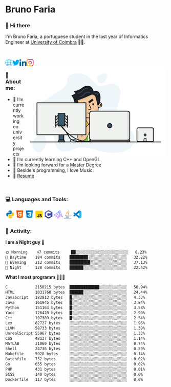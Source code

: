 # Bruno Faria

### 👋 Hi there

I'm Bruno Faria, a portuguese student in the last year of Informatics Engineer at [University of Coimbra](uc.pt/en) 👨‍🎓.

<br/>

[<img align="left" width="22px" alt="Website" src="https://github.com/brunofaria1322/brunofaria1322/blob/master/assets/social/global.svg"/>][website]
[<img align="left" width="22px" alt="Twitter" src="https://github.com/brunofaria1322/brunofaria1322/blob/master/assets/social/twitter.svg"/>][twitter]
[<img align="left" width="22px" alt="LinkedIn" src="https://github.com/brunofaria1322/brunofaria1322/blob/master/assets/social/linkedin.svg"/>][linkedin]
[<img align="left" width="22px" alt="Instagram" src="https://github.com/brunofaria1322/brunofaria1322/blob/master/assets/social/instagram.svg"/>][instagram]

<img align="right" height = "280" alt="GIF" src="https://github.com/brunofaria1322/brunofaria1322/blob/master/assets/animation.gif"/>

<br />

### 📕 About me:

- 🔭 I’m currently working on university projects
- 🌱 I’m currently learning C++ and OpenGL
- 💼 I’m looking forward for a Master Degree
- 💙 Beside's programming, I love Music.
- 📝 [Resume](https://en.wikipedia.org/wiki/HTTP_404)


<br />

### 💻 Languages and Tools:

<img align="left" width="30px" alt= "Python" src="https://github.com/brunofaria1322/brunofaria1322/blob/master/assets/skills/python.svg"/>
<img align="left" width="30px" alt= "Html5" src="https://github.com/brunofaria1322/brunofaria1322/blob/master/assets/skills/html5.svg"/>
<img align="left" width="30px" alt= "Css3" src="https://github.com/brunofaria1322/brunofaria1322/blob/master/assets/skills/css3.svg"/>
<img align="left" width="30px" alt= "JavaScript" src="https://github.com/brunofaria1322/brunofaria1322/blob/master/assets/skills/javascript.svg"/>
<img align="left" width="30px" alt= "C" src="https://github.com/brunofaria1322/brunofaria1322/blob/master/assets/skills/c.svg"/>
<img align="left" width="30px" alt= "Matlab" src="https://github.com/brunofaria1322/brunofaria1322/blob/master/assets/skills/matlab.svg"/>
<img align="left" width="30px" alt= "Java" src="https://github.com/brunofaria1322/brunofaria1322/blob/master/assets/skills/java.svg"/>
<img align="left" width="30px" alt= "Visual Studio Code" src="https://github.com/brunofaria1322/brunofaria1322/blob/master/assets/skills/vscode.svg"/>

<br />
<br />

### 🚩 Activity:

<!--START_SECTION:stats-->
**I am a Night guy 🌙** 

```text
🌞 Morning    47 commits     ██░░░░░░░░░░░░░░░░░░░░░░░	8.23% 
🌆 Daytime    184 commits    ████████░░░░░░░░░░░░░░░░░	32.22% 
🌃 Evening    212 commits    █████████░░░░░░░░░░░░░░░░	37.13% 
🌙 Night      128 commits    ██████░░░░░░░░░░░░░░░░░░░	22.42%

```
**What I most programm 👨🏽‍💻** 

```text
C            2150215 bytes  █████████████░░░░░░░░░░░░	50.94% 
HTML         1031760 bytes  ██████░░░░░░░░░░░░░░░░░░░	24.44% 
JavaScript   182813 bytes   █░░░░░░░░░░░░░░░░░░░░░░░░	4.33% 
Java         161945 bytes   █░░░░░░░░░░░░░░░░░░░░░░░░	3.84% 
Python       151163 bytes   █░░░░░░░░░░░░░░░░░░░░░░░░	3.58% 
Yacc         126420 bytes   █░░░░░░░░░░░░░░░░░░░░░░░░	2.99% 
C++          107389 bytes   █░░░░░░░░░░░░░░░░░░░░░░░░	2.54% 
Lex          82727 bytes    ░░░░░░░░░░░░░░░░░░░░░░░░░	1.96% 
LLVM         58733 bytes    ░░░░░░░░░░░░░░░░░░░░░░░░░	1.39% 
UnrealScript 55967 bytes    ░░░░░░░░░░░░░░░░░░░░░░░░░	1.33% 
CSS          48137 bytes    ░░░░░░░░░░░░░░░░░░░░░░░░░	1.14% 
MATLAB       31060 bytes    ░░░░░░░░░░░░░░░░░░░░░░░░░	0.74% 
Shell        24736 bytes    ░░░░░░░░░░░░░░░░░░░░░░░░░	0.59% 
Makefile     5928 bytes     ░░░░░░░░░░░░░░░░░░░░░░░░░	0.14% 
Batchfile    752 bytes      ░░░░░░░░░░░░░░░░░░░░░░░░░	0.02% 
Go           655 bytes      ░░░░░░░░░░░░░░░░░░░░░░░░░	0.02% 
PHP          431 bytes      ░░░░░░░░░░░░░░░░░░░░░░░░░	0.01% 
SCSS         140 bytes      ░░░░░░░░░░░░░░░░░░░░░░░░░	0.0% 
Dockerfile   117 bytes      ░░░░░░░░░░░░░░░░░░░░░░░░░	0.0%
```


<!--END_SECTION:stats-->


[website]: https://brunofaria1322.github.io
[twitter]: https://twitter.com/brunofaria_1322
[instagram]: https://instagram.com/brunofaria_1322
[linkedin]: https://linkedin.com/in/bruno-faria
